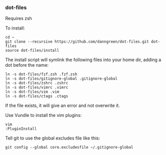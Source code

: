 ### dot-files

Requires zsh

To install:

```
cd ~
git clone --recursive https://github.com/danngreen/dot-files.git dot-files
source dot-files/install
```

The install script will symlink the following files into your home dir, adding a dot before the name:

```
ln -s dot-files/fzf.zsh .fzf.zsh
ln -s dot-files/gitignore-global .gitignore-global  
ln -s dot-files/zshrc .zshrc
ln -s dot-files/vimrc .vimrc
ln -s dot-files/vim .vim
ln -s dot-files/ctags .ctags
```

If the file exists, it will give an error and not overwrite it.

Use Vundle to install the vim plugins:

```
vim
:PluginInstall
```

Tell git to use the global excludes file like this:

```
git config --global core.excludesfile ~/.gitignore-global
```

